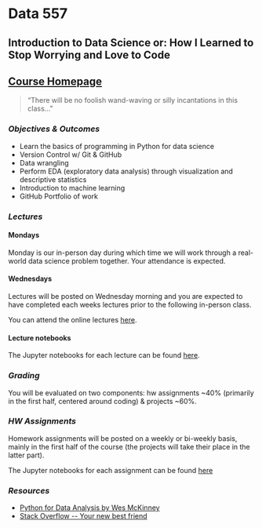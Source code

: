 # Data 557
## Introduction to Data Science or: How I Learned to Stop Worrying and Love to Code

## [Course Homepage](http://data557.surge.sh)

>“There will be no foolish wand-waving or silly incantations in this class..."

### *Objectives & Outcomes*
* Learn the basics of programming in Python for data science
* Version Control w/ Git & GitHub
* Data wrangling
* Perform EDA (exploratory data analysis) through visualization and descriptive statistics
* Introduction to machine learning
* GitHub Portfolio of work

### *Lectures*
#### Mondays
Monday is our in-person day during which time we will work through a real-world data science problem together. Your attendance is expected.
#### Wednesdays
Lectures will be posted on Wednesday morning and you are expected to have completed each weeks lectures prior to the following in-person class.

You can attend the online lectures [here](http://data557.surge.sh/#lectures).
#### Lecture notebooks
The Jupyter notebooks for each lecture can be found [here](notebooks).

### *Grading*
You will be evaluated on two components: hw assignments ~40% (primarily in the first half, centered around coding) & projects ~60%.

### *HW Assignments*
Homework assignments will be posted on a weekly or bi-weekly basis, mainly in the first half of the course (the projects will take their place in the latter part).

The Jupyter notebooks for each assignment can be found [here](assignments)

### *Resources*
* [Python for Data Analysis by Wes McKinney](https://librarycatalog.unh.edu/search~S5?/Ypython+for+data+analysis&SORT=D/Ypython+for+data+analysis&SORT=D&SUBKEY=python+for+data+analysis/1%2C38%2C38%2CB/frameset&FF=Ypython+for+data+analysis&SORT=D&1%2C1%2C)
* [Stack Overflow -- Your new best friend](http://stackoverflow.com/)
